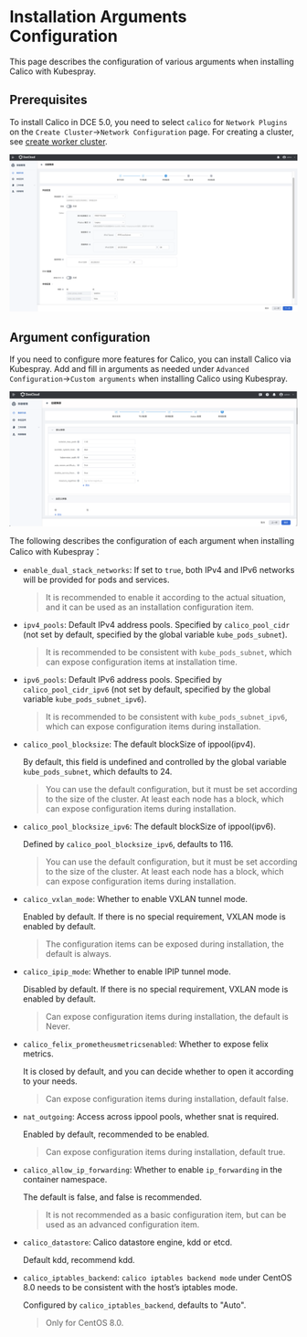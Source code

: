 # Installation Arguments Configuration

This page describes the configuration of various arguments when installing Calico with Kubespray.

## Prerequisites

To install Calico in DCE 5.0, you need to select `calico` for `Network Plugins` on the `Create Cluster`->`Network Configuration` page. For creating a cluster, see [create worker cluster](../../../kpanda/07UserGuide/Clusters/CreateCluster.md).

![calico-install](../../images/calico-install.png)

## Argument configuration

If you need to configure more features for Calico, you can install Calico via Kubespray. Add and fill in arguments as needed under `Advanced Configuration`->`Custom arguments` when installing Calico using Kubespray.

![calico-arg](../../images/calico-arg.png)

The following describes the configuration of each argument when installing Calico with Kubespray：

- `enable_dual_stack_networks`: If set to `true`, both IPv4 and IPv6 networks will be provided for pods and services.

    > It is recommended to enable it according to the actual situation, and it can be used as an installation configuration item.

- `ipv4_pools`: Default IPv4 address pools. Specified by `calico_pool_cidr` (not set by default, specified by the global variable `kube_pods_subnet`).

    > It is recommended to be consistent with `kube_pods_subnet`, which can expose configuration items at installation time.

- `ipv6_pools`: Default IPv6 address pools. Specified by `calico_pool_cidr_ipv6` (not set by default, specified by the global variable `kube_pods_subnet_ipv6`).

    > It is recommended to be consistent with `kube_pods_subnet_ipv6`, which can expose configuration items during installation.

- `calico_pool_blocksize`: The default blockSize of ippool(ipv4).

    By default, this field is undefined and controlled by the global variable `kube_pods_subnet`, which defaults to 24.

    > You can use the default configuration, but it must be set according to the size of the cluster. At least each node has a block, which can expose configuration items during installation.

- `calico_pool_blocksize_ipv6`: The default blockSize of ippool(ipv6).

    Defined by `calico_pool_blocksize_ipv6`, defaults to 116.

    > You can use the default configuration, but it must be set according to the size of the cluster. At least each node has a block, which can expose configuration items during installation.

- `calico_vxlan_mode`: Whether to enable VXLAN tunnel mode.

    Enabled by default. If there is no special requirement, VXLAN mode is enabled by default.

    > The configuration items can be exposed during installation, the default is always.

- `calico_ipip_mode`: Whether to enable IPIP tunnel mode.

    Disabled by default. If there is no special requirement, VXLAN mode is enabled by default.

    > Can expose configuration items during installation, the default is Never.

- `calico_felix_prometheusmetricsenabled`: Whether to expose felix metrics.

    It is closed by default, and you can decide whether to open it according to your needs.

    > Can expose configuration items during installation, default false.

- `nat_outgoing`: Access across ippool pools, whether snat is required.

    Enabled by default, recommended to be enabled.

    > Can expose configuration items during installation, default true.

- `calico_allow_ip_forwarding`: Whether to enable `ip_forwarding` in the container namespace.

    The default is false, and false is recommended.

    > It is not recommended as a basic configuration item, but can be used as an advanced configuration item.

- `calico_datastore`: Calico datastore engine, kdd or etcd.

    Default kdd, recommend kdd.

- `calico_iptables_backend`: `calico iptables backend mode` under CentOS 8.0 needs to be consistent with the host’s iptables mode.

    Configured by `calico_iptables_backend`, defaults to "Auto".

    > Only for CentOS 8.0.